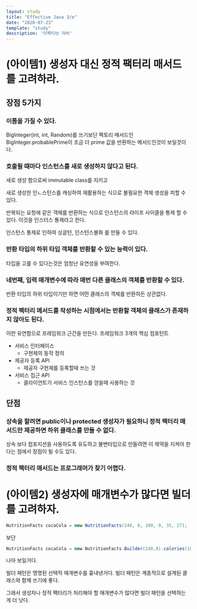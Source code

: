 ```yaml
---
layout: study
title: "Effective Java 3/e"
date: "2020-07-23"
template: "study"
description: '이펙티브 자바'
---
```


# (아이템1) 생성자 대신 정적 팩터리 매서드를 고려하라.

## 장점 5가지

### 이름을 가질 수 있다.

BigInteger(int, int, Random)를 쓰기보단 팩토리 매서드인 BigInteger.probablePrime이 조금 더 prime 값을 반환하는 메서드인것이 보일것이다.

### 호출될 때마다 인스턴스를 새로 생성하지 않다고 된다.

새로 생성 함으로써 immutable class를 지키고

새로 생성한 인ㄴ스턴스를 캐싱하여 재활용하는 식으로 불필요한 객체 생성을 피할 수 있다.

반복되는 요청에 같은 객체를 반환하는 식으로 인스턴스의 라이프 사이클을 통제 할 수 있다. 이것을 인스터스 통제라고 한다.

인스턴스 통제로 인하여 싱글턴, 인스턴스불화 를 만들 수 있다.

### 반환 타입의 하위 타입 객체를 반환할 수 있는 능력이 있다.

타입을 고를 수 있다는것은 엄청난 유연성을 부여한다.

### 네번째, 입력 매개변수에 따라 매번 다른 클래스의 객체를 반환할 수 있다.

반환 타입의 하위 타입이기만 하면 어떤 클래스의 객체를 반환하든 상관없다.

### 정적 팩터리 메서드를 작성하는 시점에서는 반환할 객체의 클래스가  존재하지 않아도 된다.

이런 유연함으로 프레임워크 근간을 만든다.
프레임워크 3개의 핵심 컴포턴트
  - 서비스 인터페이스
    - 구현체의 동작 정의
  - 제공자 등록 API
    - 제공자 구현체를 등록할때 쓰는 것
  - 서비스 접근 API
    - 클라이언트가 서비스 인스턴스를 얻을때 사용하는 것


## 단점

### 상속을 할려면 public이나 protected 생성자가 필요하니 정적 팩터리 매서드만 제공하면 하위 클래스를 만들 수 없다.

상속 보다 컴포지션을 사용하도록 유도하고 불변타입으로 만들려면 이 제약을 지켜야 한다는 점에서 장점이 될 수도 있다.

### 정적 팩터리 매서드는 프로그래머가 찾기 어렵다.

# (아이템2) 생성자에 매개변수가 많다면 빌더를 고려하자.
```java
NutritionFacts cocaCola = new NutritionFacts(240, 8, 100, 0, 35, 27);
```

보단 
```java 
NutritionFacts cocaCola = new NutritionFacts.Builder(240,8).calories(100).sodium(35).carbohydrate(27).build();
```

나아 보일거다.

빌더 패턴은 명명된 선택적 매개변수를 흉내낸거다.
빌더 패턴은 계층적으로 설계된 클래스와 함께 쓰기에 좋다.

그래서 생성자나 정적 팩터리가 처리해야 할 매개변수가 많다면 빌더 패턴을 선택하는 게 더 낫다.